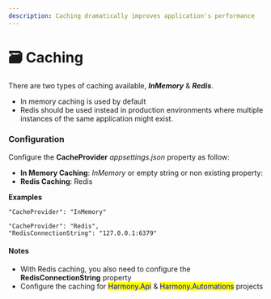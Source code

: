 ```yaml
---
description: Caching dramatically improves application's performance
---
```


# 🗃️ Caching

There are two types of caching available, _**InMemory**_ & _**Redis**_.

* In memory caching is used by default
* Redis should be used instead in production environments where multiple instances of the same application might exist.

### Configuration

Configure the **CacheProvider** _appsettings.json_ property as follow:

* **In Memory Caching**: _InMemory_ or  empty string or non existing property:
* **Redis Caching**: Redis

**Examples**

```
"CacheProvider": "InMemory"
```

```
"CacheProvider": "Redis",
"RedisConnectionString": "127.0.0.1:6379"
```

#### Notes

* With Redis caching, you also need to configure the **RedisConnectionString** property
* Configure the caching for <mark style="color:blue;">Harmony.Api</mark> & <mark style="color:blue;">Harmony.Automations</mark> projects
